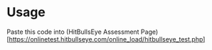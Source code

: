 # Usage

Paste this code into (HitBullsEye Assessment Page)[https://onlinetest.hitbullseye.com/online_load/hitbullseye_test.php]